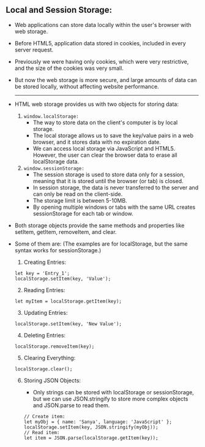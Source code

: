 ## Local and Session Storage:
  * Web applications can store data locally within the user's browser with web storage. 
  * Before HTML5, application data stored in cookies, included in every server request. 
  * Previously we were having only cookies, which were very restrictive, and the size of the cookies was very small. 
  * But now the web storage is more secure, and large amounts of data can be stored locally, without affecting website performance. 
    <hr/>
  * HTML web storage provides us with two objects for storing data:
      1. `window.localStorage:`
         *  The way to store data on the client's computer is by local storage. 
         *  The local storage allows us to save the key/value pairs in a web browser, and it stores data with no expiration date. 
         *  We can access local storage via JavaScript and HTML5. However, the user can clear the browser data to erase all localStorage data.
      2. `window.sessionStorage:`
         *  The session storage is used to store data only for a session, meaning that it is stored until the browser (or tab) is closed. 
         *  In session storage, the data is never transferred to the server and can only be read on the client-side. 
         *  The storage limit is between 5-10MB. 
         *  By opening multiple windows or tabs with the same URL creates sessionStorage for each tab or window.
    
  * Both storage objects provide the same methods and properties like setItem, getItem, removeItem, and clear. 
  * Some of them are: (The examples are for localStorage, but the same syntax works for sessionStorage.)
      1. Creating Entries:
      ``` 
      let key = 'Entry_1';
      localStorage.setItem(key, 'Value');
      ```
      2. Reading Entries:
      ```
      let myItem = localStorage.getItem(key);
      ```
      3. Updating Entries:
      ```
      localStorage.setItem(key, 'New Value');
      ```
      4. Deleting Entries:
      ```
      localStorage.removeItem(key);
      ```
      5. Clearing Everything:
      ```
      localStorage.clear();
      ```
      6. Storing JSON Objects: 
         * Only strings can be stored with localStorage or sessionStorage, but we can use JSON.stringify to store more complex objects and JSON.parse to read them.
         
         ```
         // Create item:
         let myObj = { name: 'Sanya', language: 'JavaScript' };
         localStorage.setItem(key, JSON.stringify(myObj));
         // Read item:
         let item = JSON.parse(localStorage.getItem(key));
         ```
